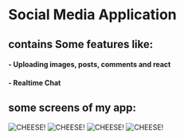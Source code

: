 # Social Media Application
## contains Some features like:
#### - Uploading images, posts, comments and react
#### - Realtime Chat

## some screens of my app:
![CHEESE!](https://user-images.githubusercontent.com/73743979/181599909-83fc2eee-5b0f-43e6-99d4-4e8c12ec400c.png)
![CHEESE!](https://user-images.githubusercontent.com/73743979/181600648-467bf6fe-d234-4b14-9a04-62cd6f0c85ab.png)
![CHEESE!](https://user-images.githubusercontent.com/73743979/181600956-f015b404-a7f9-470c-9330-1b43063e48af.png)
![CHEESE!](https://user-images.githubusercontent.com/73743979/181601268-4ce5ec8f-3fbf-4665-bfa6-6c34f890bfec.png)
